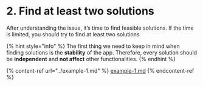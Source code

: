 # 2. Find at least two solutions

After understanding the issue, it’s time to find feasible solutions. If the time is limited, you should try to find at least two solutions.

{% hint style="info" %}
The first thing we need to keep in mind when finding solutions is the **stability** of the app. Therefore, every solution should be **independent** and **not affect** other functionalities.
{% endhint %}

{% content-ref url="../example-1.md" %}
[example-1.md](../example-1.md)
{% endcontent-ref %}
